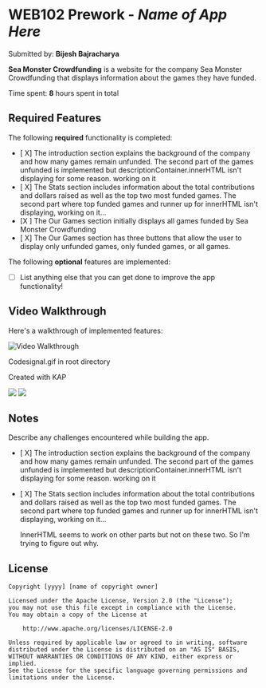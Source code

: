 # WEB102 Prework - _Name of App Here_

Submitted by: **Bijesh Bajracharya**

**Sea Monster Crowdfunding** is a website for the company Sea Monster Crowdfunding that displays information about the games they have funded.

Time spent: **8** hours spent in total

## Required Features

The following **required** functionality is completed:

- [ X] The introduction section explains the background of the company and how many games remain unfunded.
  The second part of the games unfunded is implemented but descriptionContainer.innerHTML isn't displaying for some reason. working on it
- [ X] The Stats section includes information about the total contributions and dollars raised as well as the top two most funded games.
  The second part where top funded games and runner up for innerHTML isn't displaying, working on it...
- [X ] The Our Games section initially displays all games funded by Sea Monster Crowdfunding
- [ X] The Our Games section has three buttons that allow the user to display only unfunded games, only funded games, or all games.

The following **optional** features are implemented:

- [ ] List anything else that you can get done to improve the app functionality!

## Video Walkthrough

Here's a walkthrough of implemented features:


<img src='http://i.imgur.com/link/to/your/gif/file.gif' title='Video Walkthrough' width='' alt='Video Walkthrough' />

<!-- Replace this with whatever GIF tool you used! -->

Codesignal.gif in root directory

Created with KAP

![](https://github.com/web102_prework/codesignal.gif)
![](https://github.com/bbajra/web102_prework/codesignal.gif)

## Notes

Describe any challenges encountered while building the app.

- [ X] The introduction section explains the background of the company and how many games remain unfunded.
  The second part of the games unfunded is implemented but descriptionContainer.innerHTML isn't displaying for some reason. working on it
- [ X] The Stats section includes information about the total contributions and dollars raised as well as the top two most funded games.
  The second part where top funded games and runner up for innerHTML isn't displaying, working on it...

  InnerHTML seems to work on other parts but not on these two. So I'm trying to figure out why.

## License

    Copyright [yyyy] [name of copyright owner]

    Licensed under the Apache License, Version 2.0 (the "License");
    you may not use this file except in compliance with the License.
    You may obtain a copy of the License at

        http://www.apache.org/licenses/LICENSE-2.0

    Unless required by applicable law or agreed to in writing, software
    distributed under the License is distributed on an "AS IS" BASIS,
    WITHOUT WARRANTIES OR CONDITIONS OF ANY KIND, either express or implied.
    See the License for the specific language governing permissions and
    limitations under the License.
